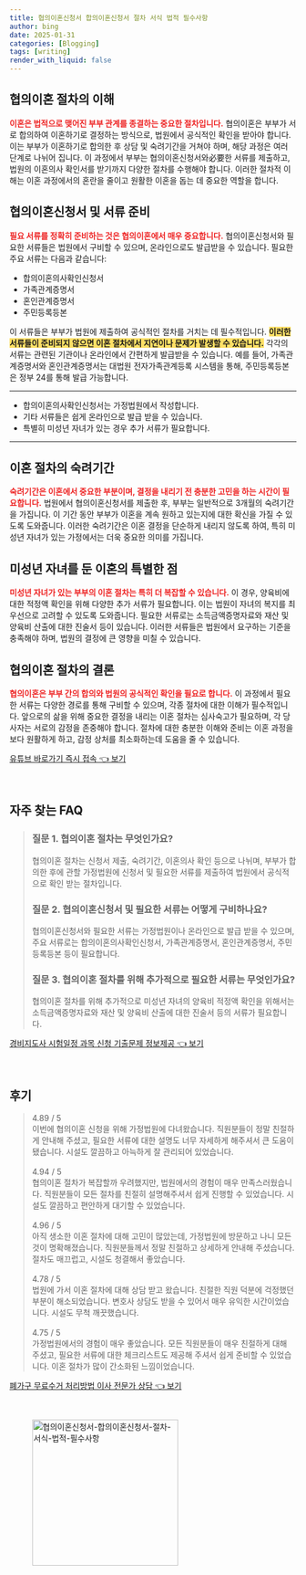 ```yaml
---
title: 협의이혼신청서 합의이혼신청서 절차 서식 법적 필수사항
author: bing
date: 2025-01-31
categories: [Blogging]
tags: [writing]
render_with_liquid: false
---
```



<h2 id='협의이혼 절차의 이해'>협의이혼 절차의 이해</h2>

<p><b><span style="color: #ee2323;">이혼은 법적으로 맺어진 부부 관계를 종결하는 중요한 절차입니다.</span></b> 협의이혼은 부부가 서로 합의하여 이혼하기로 결정하는 방식으로, 법원에서 공식적인 확인을 받아야 합니다. 이는 부부가 이혼하기로 합의한 후 상담 및 숙려기간을 거쳐야 하며, 해당 과정은 여러 단계로 나뉘어 집니다. 이 과정에서 부부는 협의이혼신청서와必要한 서류를 제출하고, 법원의 이혼의사 확인서를 받기까지 다양한 절차를 수행해야 합니다. 이러한 절차적 이해는 이혼 과정에서의 혼란을 줄이고 원활한 이혼을 돕는 데 중요한 역할을 합니다.</p>

<h2 id='협의이혼신청서 및 서류 준비'>협의이혼신청서 및 서류 준비</h2>

<p><b><span style="color: #ee2323;">필요 서류를 정확히 준비하는 것은 협의이혼에서 매우 중요합니다.</span></b> 협의이혼신청서와 필요한 서류들은 법원에서 구비할 수 있으며, 온라인으로도 발급받을 수 있습니다. 필요한 주요 서류는 다음과 같습니다:</p>

<ul>
    <li>합의이혼의사확인신청서</li>
    <li>가족관계증명서</li>
    <li>혼인관계증명서</li>
    <li>주민등록등본</li>
</ul>

<p>이 서류들은 부부가 법원에 제출하여 공식적인 절차를 거치는 데 필수적입니다. <b><span style="background-color: #ffe066;">이러한 서류들이 준비되지 않으면 이혼 절차에서 지연이나 문제가 발생할 수 있습니다.</span></b> 각각의 서류는 관련된 기관이나 온라인에서 간편하게 발급받을 수 있습니다. 예를 들어, 가족관계증명서와 혼인관계증명서는 대법원 전자가족관계등록 시스템을 통해, 주민등록등본은 정부 24를 통해 발급 가능합니다.</p>

<hr />

<ul>
    <li>합의이혼의사확인신청서는 가정법원에서 작성합니다.</li>
    <li>기타 서류들은 쉽게 온라인으로 발급 받을 수 있습니다.</li>
    <li>특별히 미성년 자녀가 있는 경우 추가 서류가 필요합니다.</li>
</ul>

<hr />

<h2 id='이혼 절차의 숙려기간'>이혼 절차의 숙려기간</h2>

<p><b><span style="color: #ee2323;">숙려기간은 이혼에서 중요한 부분이며, 결정을 내리기 전 충분한 고민을 하는 시간이 필요합니다.</span></b> 법원에서 협의이혼신청서를 제출한 후, 부부는 일반적으로 3개월의 숙려기간을 가집니다. 이 기간 동안 부부가 이혼을 계속 원하고 있는지에 대한 확신을 가질 수 있도록 도와줍니다. 이러한 숙려기간은 이혼 결정을 단순하게 내리지 않도록 하여, 특히 미성년 자녀가 있는 가정에서는 더욱 중요한 의미를 가집니다.</p>

<h2 id='미성년 자녀를 둔 이혼의 특별한 점'>미성년 자녀를 둔 이혼의 특별한 점</h2>

<p><b><span style="color: #ee2323;">미성년 자녀가 있는 부부의 이혼 절차는 특히 더 복잡할 수 있습니다.</span></b> 이 경우, 양육비에 대한 적정액 확인을 위해 다양한 추가 서류가 필요합니다. 이는 법원이 자녀의 복지를 최우선으로 고려할 수 있도록 도와줍니다. 필요한 서류로는 소득금액증명자료와 재산 및 양육비 산출에 대한 진술서 등이 있습니다. 이러한 서류들은 법원에서 요구하는 기준을 충족해야 하며, 법원의 결정에 큰 영향을 미칠 수 있습니다.</p>

<h2 id='협의이혼 절차의 결론'>협의이혼 절차의 결론</h2>

<p><b><span style="color: #ee2323;">협의이혼은 부부 간의 합의와 법원의 공식적인 확인을 필요로 합니다.</span></b> 이 과정에서 필요한 서류는 다양한 경로를 통해 구비할 수 있으며, 각종 절차에 대한 이해가 필수적입니다. 앞으로의 삶을 위해 중요한 결정을 내리는 이혼 절차는 심사숙고가 필요하며, 각 당사자는 서로의 감정을 존중해야 합니다. 절차에 대한 충분한 이해와 준비는 이혼 과정을 보다 원활하게 하고, 감정 상처를 최소화하는데 도움을 줄 수 있습니다.</p>


<p><a class="click-button" title="유튜브 바로가기 즉시 접속" href="https://greenforu.github.io/posts/%EC%9C%A0%ED%8A%9C%EB%B8%8C-%EB%B0%94%EB%A1%9C%EA%B0%80%EA%B8%B0-%EC%A6%89%EC%8B%9C-%EC%A0%91%EC%86%8D/" rel="dofollow">유튜브 바로가기 즉시 접속 👈 보기</a></p><br>
<h2 id='자주_찾는_FAQ'>자주 찾는 FAQ</h2>
<div itemscope="" itemtype="https://schema.org/FAQPage"> 
<blockquote> 
<div itemscope="" itemprop="mainEntity" itemtype="https://schema.org/Question"> 
<h3 itemprop="name">질문 1. 협의이혼 절차는 무엇인가요?</h3> 
<div itemscope="" itemprop="acceptedAnswer" itemtype="https://schema.org/Answer"> 
<span itemprop="text"> 
<p>협의이혼 절차는 신청서 제출, 숙려기간, 이혼의사 확인 등으로 나뉘며, 부부가 합의한 후에 관할 가정법원에 신청서 및 필요한 서류를 제출하여 법원에서 공식적으로 확인 받는 절차입니다.</p> 
</span> 
</div> 
</div> 
<div itemscope="" itemprop="mainEntity" itemtype="https://schema.org/Question"> 
<h3 itemprop="name">질문 2. 협의이혼신청서 및 필요한 서류는 어떻게 구비하나요?</h3> 
<div itemscope="" itemprop="acceptedAnswer" itemtype="https://schema.org/Answer"> 
<span itemprop="text"> 
<p>협의이혼신청서와 필요한 서류는 가정법원이나 온라인으로 발급 받을 수 있으며, 주요 서류로는 합의이혼의사확인신청서, 가족관계증명서, 혼인관계증명서, 주민등록등본 등이 필요합니다.</p> 
</span> 
</div> 
</div> 
<div itemscope="" itemprop="mainEntity" itemtype="https://schema.org/Question"> 
<h3 itemprop="name">질문 3. 협의이혼 절차를 위해 추가적으로 필요한 서류는 무엇인가요?</h3> 
<div itemscope="" itemprop="acceptedAnswer" itemtype="https://schema.org/Answer"> 
<span itemprop="text"> 
<p>협의이혼 절차를 위해 추가적으로 미성년 자녀의 양육비 적정액 확인을 위해서는 소득금액증명자료와 재산 및 양육비 산출에 대한 진술서 등의 서류가 필요합니다.</p> 
</span> 
</div> 
</div> 
</blockquote> 
</div>
<p><a class="click-button" title="경비지도사 시험일정 과목 신청 기출문제 정보제공" href="https://greenforu.github.io/posts/%EA%B2%BD%EB%B9%84%EC%A7%80%EB%8F%84%EC%82%AC-%EC%8B%9C%ED%97%98%EC%9D%BC%EC%A0%95-%EA%B3%BC%EB%AA%A9-%EC%8B%A0%EC%B2%AD-%EA%B8%B0%EC%B6%9C%EB%AC%B8%EC%A0%9C-%EC%A0%95%EB%B3%B4%EC%A0%9C%EA%B3%B5/" rel="dofollow">경비지도사 시험일정 과목 신청 기출문제 정보제공 👈 보기</a></p><br>
<h2 id='후기'>후기</h2>
<div itemscope itemtype="https://schema.org/Product">
  <blockquote>
  <div itemprop="review" itemscope itemtype="https://schema.org/Review">
      <div itemprop="reviewRating" itemscope itemtype="https://schema.org/Rating"> <span itemprop="ratingValue">4.89</span> / <span itemprop="bestRating">5</span> </div>
      <span itemprop="reviewBody">이번에 협의이혼 신청을 위해 가정법원에 다녀왔습니다. 직원분들이 정말 친절하게 안내해 주셨고, 필요한 서류에 대한 설명도 너무 자세하게 해주셔서 큰 도움이 됐습니다. 시설도 깔끔하고 아늑하게 잘 관리되어 있었습니다.</span>
  </div>
  <br>
  <div itemprop="review" itemscope itemtype="https://schema.org/Review">
      <div itemprop="reviewRating" itemscope itemtype="https://schema.org/Rating"> <span itemprop="ratingValue">4.94</span> / <span itemprop="bestRating">5</span> </div>
      <span itemprop="reviewBody">협의이혼 절차가 복잡할까 우려했지만, 법원에서의 경험이 매우 만족스러웠습니다. 직원분들이 모든 절차를 친절히 설명해주셔서 쉽게 진행할 수 있었습니다. 시설도 깔끔하고 편안하게 대기할 수 있었습니다.</span>
  </div>
  <br>
  <div itemprop="review" itemscope itemtype="https://schema.org/Review">
      <div itemprop="reviewRating" itemscope itemtype="https://schema.org/Rating"> <span itemprop="ratingValue">4.96</span> / <span itemprop="bestRating">5</span> </div>
      <span itemprop="reviewBody">아직 생소한 이혼 절차에 대해 고민이 많았는데, 가정법원에 방문하고 나니 모든 것이 명확해졌습니다. 직원분들께서 정말 친절하고 상세하게 안내해 주셨습니다. 절차도 매끄럽고, 시설도 청결해서 좋았습니다.</span>
  </div>
  <br>
  <div itemprop="review" itemscope itemtype="https://schema.org/Review">
      <div itemprop="reviewRating" itemscope itemtype="https://schema.org/Rating"> <span itemprop="ratingValue">4.78</span> / <span itemprop="bestRating">5</span> </div>
      <span itemprop="reviewBody">법원에 가서 이혼 절차에 대해 상담 받고 왔습니다. 친절한 직원 덕분에 걱정했던 부분이 해소되었습니다. 변호사 상담도 받을 수 있어서 매우 유익한 시간이었습니다. 시설도 무척 깨끗했습니다.</span>
  </div>
  <br>
  <div itemprop="review" itemscope itemtype="https://schema.org/Review">
      <div itemprop="reviewRating" itemscope itemtype="https://schema.org/Rating"> <span itemprop="ratingValue">4.75</span> / <span itemprop="bestRating">5</span> </div>
      <span itemprop="reviewBody">가정법원에서의 경험이 매우 좋았습니다. 모든 직원분들이 매우 친절하게 대해 주셨고, 필요한 서류에 대한 체크리스트도 제공해 주셔서 쉽게 준비할 수 있었습니다. 이혼 절차가 많이 간소화된 느낌이었습니다.</span>
  </div>
  </blockquote>
</div>
<p><a class="click-button" title="폐가구 무료수거 처리방법 이사 전문가 상담" href="https://greenforu.github.io/posts/%ED%8F%90%EA%B0%80%EA%B5%AC-%EB%AC%B4%EB%A3%8C%EC%88%98%EA%B1%B0-%EC%B2%98%EB%A6%AC%EB%B0%A9%EB%B2%95-%EC%9D%B4%EC%82%AC-%EC%A0%84%EB%AC%B8%EA%B0%80-%EC%83%81%EB%8B%B4/" rel="dofollow">폐가구 무료수거 처리방법 이사 전문가 상담 👈 보기</a></p><br>
<figure class="image"><img src="https://greenforu.github.io/assets/img/thumbnail/협의이혼신청서-합의이혼신청서-절차-서식-법적-필수사항.webp" alt="협의이혼신청서-합의이혼신청서-절차-서식-법적-필수사항" width="256" height="256"></figure>
